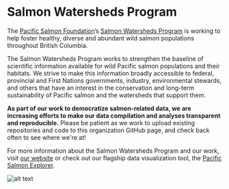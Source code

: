 # Salmon Watersheds Program

The [Pacific Salmon Foundation](www.psf.ca)’s [Salmon Watersheds Program](www.salmonwatersheds.ca) is working to help foster healthy, diverse and abundant wild salmon populations throughout British Columbia.

The Salmon Watersheds Program works to strengthen the baseline of scientific information available for wild Pacific salmon populations and their habitats. We strive to make this information broadly accessible to federal, provincial and First Nations governments, industry, environmental stewards, and others that have an interest in the conservation and long-term sustainability of Pacific salmon and the watersheds that support them.

**As part of our work to democratize salmon-related data, we are increasing efforts to make our data compilation and analyses transparent and reproducible.** Please be patient as we work to upload existing repositories and code to this organization GitHub page, and check back often to see where we're at! 

For more information about the Salmon Watersheds Program and our work, visit [our website](www.salmonwatersheds.ca) or check out our flagship data visualization tool, the [Pacific Salmon Explorer](www.salmonexplorer.ca).

![alt text](https://github.com/salmonwatersheds/.github/illustration-Aimee-VD-fingerlings-hr.tif?raw=true)
